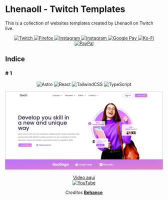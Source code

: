 <!-- Badgets  https://github.com/Ileriayo/markdown-badges -->
# Lhenaoll - Twitch Templates

This is a collection of websites templates created by Lhenaoll on Twitch live.

<div align="center">

[![Twitch](https://img.shields.io/badge/Twitch-%239146FF.svg?style=for-the-badge&logo=Twitch&logoColor=white)
](https://twitch.tv/lhenaoll)
[![Firefox](https://img.shields.io/badge/Firefox-FF7139?style=for-the-badge&logo=Firefox-Browser&logoColor=white)
](https://leonardohenao.com)
[![Instagram](https://img.shields.io/badge/Instagram-%23E4405F.svg?style=for-the-badge&logo=Instagram&logoColor=white)
](https://instagram.com/lhenaoll)
[![Instagram](https://img.shields.io/badge/Instagram-%23E4405F.svg?style=for-the-badge&logo=Instagram&logoColor=black)
](https://instagram.com/program_ando)
[![Google Pay](https://img.shields.io/badge/GooglePay-%233780F1.svg?style=for-the-badge&logo=Google-Pay&logoColor=white)
](https://play.google.com/store/apps/dev?id=7404460400144886326)
[![Ko-Fi](https://img.shields.io/badge/Ko--fi-F16061?style=for-the-badge&logo=ko-fi&logoColor=white)
](https://ko-fi.com/lhenaoll)
[![PayPal](https://img.shields.io/badge/PayPal-00457C?style=for-the-badge&logo=paypal&logoColor=white)
](https://paypal.me/leohenao)
</div>

## Indice

### \# 1

<div align="center">

![Astro](https://img.shields.io/badge/astro-%232C2052.svg?style=for-the-badge&logo=astro&logoColor=white)
![React](https://img.shields.io/badge/react-%2320232a.svg?style=for-the-badge&logo=react&logoColor=%2361DAFB)
![TailwindCSS](https://img.shields.io/badge/tailwindcss-%2338B2AC.svg?style=for-the-badge&logo=tailwind-css&logoColor=white)
![TypeScript](https://img.shields.io/badge/typescript-%23007ACC.svg?style=for-the-badge&logo=typescript&logoColor=white)
</div>

![Image](./screenshots/1.png)

<div align="center">

[Video aqui <br>
![YouTube](https://img.shields.io/badge/YouTube-%23FF0000.svg?style=for-the-badge&logo=YouTube&logoColor=white)](https://youtube.com/@lhenaoll)

*Creditos* [**Behance**](https://www.behance.net/gallery/184359459/E-Learning-Responsive-Website-Landing-Page-Design)

</div>